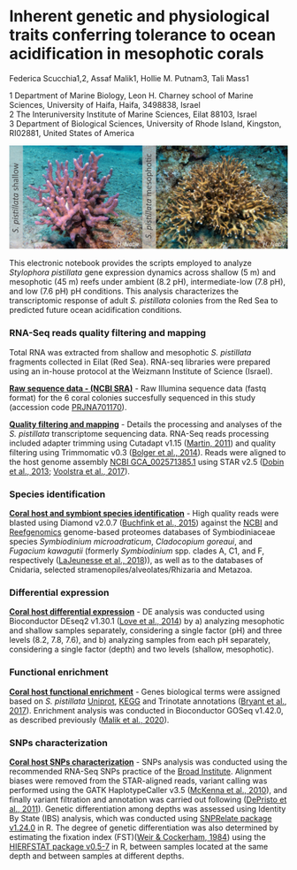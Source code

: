# Inherent genetic and physiological traits conferring tolerance to ocean acidification in mesophotic corals
Federica Scucchia1,2, Assaf Malik1, Hollie M. Putnam3, Tali Mass1

1 Department of Marine Biology, Leon H. Charney school of Marine Sciences, University of Haifa, Haifa, 3498838, Israel                                                                               
2 The Interuniversity Institute of Marine Sciences, Eilat 88103, Israel                                                                                                             
3 Department of Biological Sciences, University of Rhode Island, Kingston, RI02881, United States of America

![pic](https://github.com/fscucchia/Spistillata_OA_Shallow_and_Mesophotic/blob/main/media/Shallow_and_Mesophotic_pictures.jpg?raw=true)

This electronic notebook provides the scripts employed to analyze _Stylophora pistillata_ gene expression dynamics across shallow (5 m) and mesophotic (45 m) reefs under ambient (8.2 pH), intermediate-low (7.8 pH), and low (7.6 pH) pH conditions. This analysis characterizes the transcriptomic response of adult _S. pistillata_ colonies from the Red Sea to predicted future ocean acidification conditions.

### RNA-Seq reads quality filtering and mapping

Total RNA was extracted from shallow and mesophotic _S. pistillata_ fragments collected in Eilat (Red Sea). RNA-seq libraries were prepared using an in-house protocol at the Weizmann Institute of Science (Israel). 

**[Raw sequence data - (NCBI SRA)](https://dataview.ncbi.nlm.nih.gov/object/PRJNA701170?reviewer=2sdh5ejluhr6na11607otr0c7i)** - Raw Illumina sequence data (fastq format) for the 6 coral colonies succesfully sequenced in this study (accession code [PRJNA701170](https://dataview.ncbi.nlm.nih.gov/object/PRJNA701170?reviewer=2sdh5ejluhr6na11607otr0c7i)).

**[Quality filtering and mapping](https://github.com/fscucchia/Spistillata_OA_Shallow_and_Mesophotic/tree/main/QC_and_Mapping)** - Details the processing and analyses of the _S. pistillata_ transcriptome sequencing data. RNA-Seq reads processing included adapter trimming using Cutadapt v1.15 ([Martin, 2011](https://doi.org/10.14806/ej.17.1.200)) and quality filtering using Trimmomatic v0.3 ([Bolger et al., 2014](https://doi.org/10.1093/bioinformatics/btu170)). Reads were aligned to the host genome assembly [NCBI GCA_002571385.1](https://www.ncbi.nlm.nih.gov/assembly/GCF_002571385.1/) using STAR v2.5 ([Dobin et al., 2013](https://doi.org/10.1093/bioinformatics/bts635); [Voolstra et al., 2017](https://doi.org/10.1038/s41598-017-17484-x)). 

### Species identification

**[Coral host and symbiont species identification](https://github.com/fscucchia/Spistillata_OA_Shallow_and_Mesophotic/tree/main/Species_identification)** - High quality reads were blasted using Diamond v2.0.7 ([Buchfink et al., 2015](https://doi.org/10.1038/nmeth.3176)) against the [NCBI](https://www.ncbi.nlm.nih.gov/) and [Reefgenomics](http://reefgenomics.org/) genome-based proteomes databases of Symbiodiniaceae species _Symbiodinium microadraticum_, _Cladocopium goreaui_, and _Fugacium kawagutii_ (formerly _Symbiodinium_ spp. clades A, C1, and F, respectively ([LaJeunesse et al., 2018](https://doi.org/10.1016/j.cub.2018.07.008))), as well as to the databases of Cnidaria, selected stramenopiles/alveolates/Rhizaria and Metazoa.

### Differential expression

**[Coral host differential expression](https://github.com/fscucchia/Spistillata_OA_Shallow_and_Mesophotic/tree/main/DE)** - DE analysis was conducted using Bioconductor DEseq2 v1.30.1 ([Love et al., 2014](https://doi.org/10.1186/s13059-014-0550-8)) by a) analyzing mesophotic and shallow samples separately, considering a single factor (pH) and three levels (8.2, 7.8, 7.6), and b) analyzing samples from each pH separately, considering a single factor (depth) and two levels (shallow, mesophotic).

### Functional enrichment

**[Coral host functional enrichment](https://github.com/fscucchia/Spistillata_OA_Shallow_and_Mesophotic/tree/main/Enrichment)** - Genes biological terms were assigned based on _S. pistillata_ [Uniprot](https://www.uniprot.org/), [KEGG](https://www.kegg.jp/) and Trinotate annotations ([Bryant et al., 2017](https://doi.org/10.1016/j.celrep.2016.12.063)). Enrichment analysis was conducted in Bioconductor GOSeq v1.42.0, as described previously ([Malik et al., 2020](https://doi.org/10.1016/j.actbio.2020.01.010)). 

### SNPs characterization

**[Coral host SNPs characterization](https://github.com/fscucchia/Spistillata_OA_Shallow_and_Mesophotic/tree/main/SNPs)** - SNPs analysis was conducted using the recommended RNA-Seq SNPs practice of the [Broad Institute](https://gatk.broadinstitute.org). Alignment biases were removed from the STAR-aligned reads, variant calling was performed using the GATK HaplotypeCaller v3.5 ([McKenna et al., 2010](https://doi.org/10.1101/gr.107524.110)), and finally variant filtration and annotation was carried out following ([DePristo et al., 2011](https://doi.org/10.1038/ng.806)). 
Genetic differentiation among depths was assessed using Identity By State (IBS) analysis, which was conducted using [SNPRelate package v1.24.0](https://github.com/zhengxwen/SNPRelate) in R. The degree of genetic differentiation was also determined by estimating the fixation index (FST)([Weir & Cockerham, 1984](https://doi.org/10.1111/j.1558-5646.1984.tb05657.x)) using the [HIERFSTAT package v0.5-7](https://cran.r-project.org/web/packages/hierfstat/index.html) in R, between samples located at the same depth and between samples at different depths. 